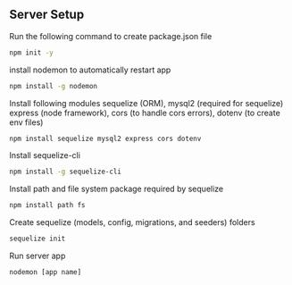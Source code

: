 ## Server Setup

Run the following command to create package.json file

```bash 
npm init -y
```

install nodemon to automatically restart app

```bash
npm install -g nodemon
```

Install following modules 
sequelize (ORM), mysql2 (required for sequelize) express (node framework), cors (to handle cors errors), dotenv (to create env files)

```bash
npm install sequelize mysql2 express cors dotenv
```

Install sequelize-cli

```bash
npm install -g sequelize-cli
```

Install path and file system package required by sequelize

```bash
npm install path fs
```

Create sequelize (models, config, migrations, and seeders) folders

```bash
sequelize init
```

Run server app

```bash
nodemon [app name]
```
